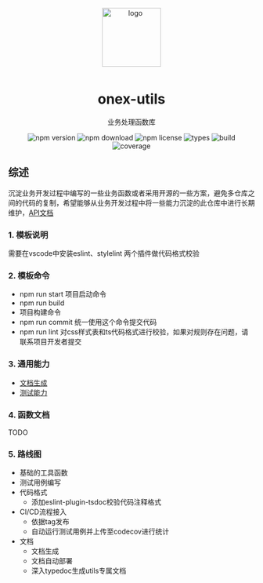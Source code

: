 <p align="center">
    <img alt="logo" src="https://avatars2.githubusercontent.com/u/74908967?s=400&u=d74d3e50e50171bb2930abca4f7bcf36697ff60a&v=4" width="120" height="120" style="margin-bottom: 10px;">
</p>

<h1 align="center">onex-utils</h1>

<p align="center">业务处理函数库</p>

<p align="center">
    <img src="https://badge.fury.io/js/onex-utils.svg" alt="npm version" />
    <img src="https://img.shields.io/npm/dt/onex-utils" alt="npm download" />
    <img src="https://img.shields.io/npm/l/onex-utils" alt="npm license" />
    <img src="https://img.shields.io/npm/types/onex-utils" alt="types" />
    <img src="https://travis-ci.org/unity-template/utils.svg?branch=master" alt="build" />
    <img src="https://codecov.io/github/unity-template/utils/coverage.svg?branch=master" alt="coverage" />
</p>

## 综述
沉淀业务开发过程中编写的一些业务函数或者采用开源的一些方案，避免多仓库之间的代码的复制，希望能够从业务开发过程中将一些能力沉淀的此仓库中进行长期维护，[API文档](https://unity-template.github.io/utils/index.html)
### 1. 模板说明
需要在vscode中安装eslint、stylelint 两个插件做代码格式校验

### 2. 模板命令
* npm run start 项目启动命令
* npm run build
*  项目构建命令
* npm run commit 统一使用这个命令提交代码
* npm run lint 对css样式表和ts代码格式进行校验，如果对规则存在问题，请联系项目开发者提交

### 3. 通用能力

* [文档生成](https://tsdoc.org/)
* [测试能力](https://jestjs.io/)

### 4. 函数文档
 TODO

### 5. 路线图
  
* 基础的工具函数
* 测试用例编写
* 代码格式
  * 添加eslint-plugin-tsdoc校验代码注释格式
* CI/CD流程接入
  * 依据tag发布
  * 自动运行测试用例并上传至codecov进行统计
* 文档
  * 文档生成
  * 文档自动部署
  * 深入typedoc生成utils专属文档
